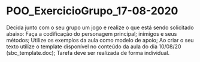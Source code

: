 # POO_ExercicioGrupo_17-08-2020
Decida junto com o seu grupo um jogo e realize o que está sendo solicitado abaixo:  Faça a codificação do personagem principal; inimigos e seus métodos;  Utilize os exemplos da aula como modelo de apoio;  Ao criar o seu texto utilize o template disponível no conteúdo da aula do dia 10/08/20 (sbc_template.doc);  Tarefa deve ser realizada de forma individual.
